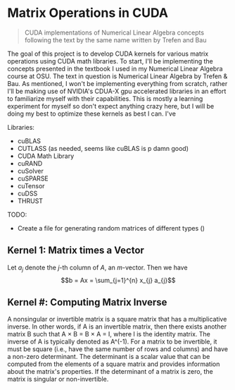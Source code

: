 # Matrix Operations in CUDA
> CUDA implementations of Numerical Linear Algebra concepts following the text by the same name written by Trefen and Bau


The goal of this project is to develop CUDA kernels for various matrix operations using CUDA math libraries. To start, I'll be implementing the concepts presented in the textbook I used in my Numerical Linear Algebra course at OSU. The text in question is Numerical Linear Algebra by Trefen & Bau. As mentioned, I won't be implementing everything from scratch, rather I'll be making use of NVIDIA's CDUA-X gpu accelerated libraries in an effort to familiarize myself with their capabilities. This is mostly a learning experiment for myself so don't expect anything crazy here, but I will be doing my best to optimize these kernels as best I can. I've

Libraries:
- cuBLAS
- CUTLASS (as needed, seems like cuBLAS is p damn good)
- CUDA Math Library
- cuRAND
- cuSolver
- cuSPARSE
- cuTensor
- cuDSS
- THRUST

TODO: 
- Create a file for generating random matrices of different types ()

## Kernel 1: Matrix times a Vector

Let $a_j$ denote the $j$-th column of $A$, an $m$-vector. 
Then we have $$b = Ax = \sum_{j=1}^{n} x_{j} a_{j}$$



## Kernel #: Computing Matrix Inverse

A nonsingular or invertible matrix is a square matrix that has a multiplicative inverse. In other words, if A is an invertible matrix, then there exists another matrix B such that A × B = B × A = I, where I is the identity matrix. The inverse of A is typically denoted as A^(-1). For a matrix to be invertible, it must be square (i.e., have the same number of rows and columns) and have a non-zero determinant. The determinant is a scalar value that can be computed from the elements of a square matrix and provides information about the matrix's properties. If the determinant of a matrix is zero, the matrix is singular or non-invertible.
